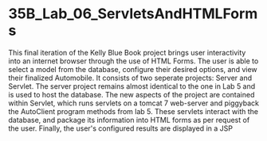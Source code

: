 # 35B_Lab_06_ServletsAndHTMLForms
This final iteration of the Kelly Blue Book project brings user interactivity into an internet browser through the use of HTML Forms. The user is able to select a model from the database, configure their desired options, and view their finalized Automobile.  It consists of two seperate projects: Server and Servlet. The server project remains almost identical to the one in Lab 5 and is used to host the database. The new aspects of the project are contained within Servlet, which runs servlets on a tomcat 7 web-server and piggyback the AutoClient program methods from lab 5. These servlets interact with the database, and package its information into HTML forms as per request of the user. Finally, the user's configured results are displayed in a JSP
